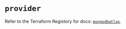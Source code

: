 # `provider`

Refer to the Terraform Registory for docs: [`mongodbatlas`](https://www.terraform.io/docs/providers/mongodbatlas).
